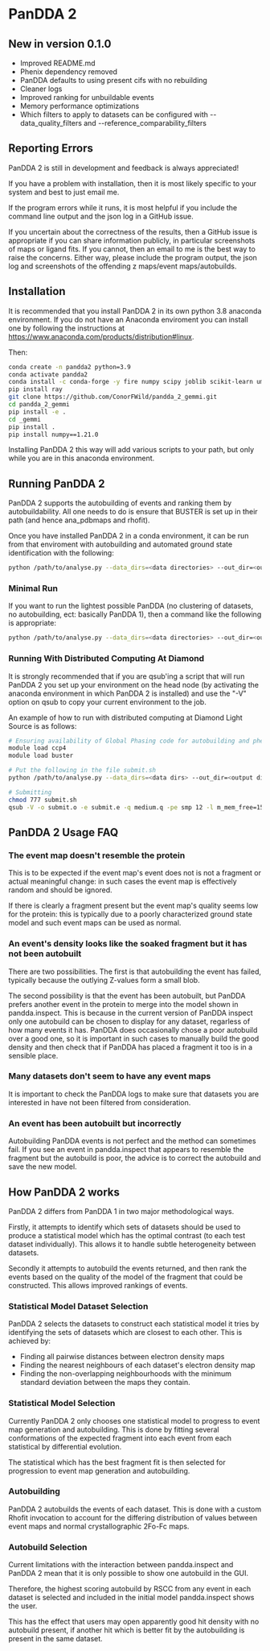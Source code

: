 # PanDDA 2

## New in version 0.1.0

 - Improved README.md
 - Phenix dependency removed
 - PanDDA defaults to using present cifs with no rebuilding
 - Cleaner logs
 - Improved ranking for unbuildable events
 - Memory performance optimizations
 - Which filters to apply to datasets can be configured with --data_quality_filters and --reference_comparability_filters

## Reporting Errors

PanDDA 2 is still in development and feedback is always appreciated! 

If you have a problem with installation, then it is most likely specific to your system and best to just email me.

If the program errors while it runs, it is most helpful if you include the command line output and the json log in a GitHub issue. 

If you uncertain about the correctness of the results, then a GitHub issue is appropriate if you can share information publicly, in particular screenshots of maps or ligand fits. If you cannot, then an email to me is the best way to raise the concerns. Either way, please include the program output, the json log and screenshots of the offending z maps/event maps/autobuilds.


## Installation

It is recommended that you install PanDDA 2 in its own python 3.8 anaconda environment. If you do not have an Anaconda enviroment you can install one by following the instructions at https://www.anaconda.com/products/distribution#linux. 

Then:

```bash
conda create -n pandda2 python=3.9
conda activate pandda2
conda install -c conda-forge -y fire numpy scipy joblib scikit-learn umap-learn bokeh dask dask-jobqueue hdbscan matplotlib rich seaborn rdkit openbabel
pip install ray
git clone https://github.com/ConorFWild/pandda_2_gemmi.git
cd pandda_2_gemmi
pip install -e .
cd _gemmi
pip install .
pip install numpy==1.21.0
```

Installing PanDDA 2 this way will add various scripts to your path, but only while you are in this anaconda environment.



## Running PanDDA 2

PanDDA 2 supports the autobuilding of events and ranking them by autobuildability. All one needs to do is ensure that BUSTER is set up in their path (and hence ana_pdbmaps and rhofit).


Once you have installed PanDDA 2 in a conda environment, it can be run from that enviroment with autobuilding and automated ground state identification with the following: 

```bash
python /path/to/analyse.py --data_dirs=<data directories> --out_dir=<output directory> --pdb_regex=<pdb regex> --mtz_regex=<mtz regex> <options>
```


### Minimal Run

If you want to run the lightest possible PanDDA (no clustering of datasets, no autobuilding, ect: basically PanDDA 1), then a command like the following is appropriate:

```bash
python /path/to/analyse.py --data_dirs=<data directories> --out_dir=<output directory> --pdb_regex=<pdb regex> --mtz_regex=<mtz regex> --autobuild=False --rank_method="size" --comparison_strategy="high_res_first" <options>
```


### Running With Distributed Computing At Diamond

It is strongly recommended that if you are qsub'ing a script that will run PanDDA 2 you set up your environment on the head node (by activating the anaconda environment in which PanDDA 2 is installed) and use the "-V" option on qsub to copy your current environment to the job.

An example of how to run with distributed computing at Diamond Light Source is as follows:
```bash
# Ensuring availability of Global Phasing code for autobuilding and phenix for building cifs
module load ccp4
module load buster

# Put the following in the file submit.sh
python /path/to/analyse.py --data_dirs=<data dirs> --out_dir=<output dirs> --pdb_regex=<pdb regex> --mtz_regex=<mtz regex> --global_processing="distributed" <options>

# Submitting
chmod 777 submit.sh
qsub -V -o submit.o -e submit.e -q medium.q -pe smp 12 -l m_mem_free=15G submit.sh
```

## PanDDA 2 Usage FAQ

### The event map doesn't resemble the protein

This is to be expected if the event map's event does not is not a fragment or actual meaningful change: in such cases the event map is effectively random and should be ignored.

If there is clearly a fragment present but the event map's quality seems low for the protein: this is typically due to a poorly characterized ground state model and such event maps can be used as normal.

### An event's density looks like the soaked fragment but it has not been autobuilt

There are two possibilities. The first is that autobuilding the event has failed, typically because the outlying Z-values form a small blob.

The second possibility is that the event has been autobuilt, but PanDDA prefers another event in the protein to merge into the model shown in pandda.inspect. This is because in the current version of PanDDA inspect only one autobuild can be chosen to display for any dataset, regarless of how many events it has. PanDDA does occasionally chose a poor autobuild over a good one, so it is important in such cases to manually build the good density and then check that if PanDDA has placed a fragment it too is in a sensible place.

### Many datasets don't seem to have any event maps

It is important to check the PanDDA logs to make sure that datasets you are interested in have not been filtered from consideration. 

### An event has been autobuilt but incorrectly

Autobuilding PanDDA events is not perfect and the method can sometimes fail. If you see an event in pandda.inspect that appears to resemble the fragment but the autobuild is poor, the advice is to correct the autobuild and save the new model.

## How PanDDA 2 works

PanDDA 2 differs from PanDDA 1 in two major methodological ways. 

Firstly, it attempts to identify which sets of datasets should be used to produce a statistical model which has the optimal contrast (to each test dataset individually). This allows it to handle subtle heterogeneity between datasets. 

Secondly it attempts to autobuild the events returned, and then rank the events based on the quality of the model of the fragment that could be constructed. This allows improved rankings of events.

### Statistical Model Dataset Selection

PanDDA 2 selects the datasets to construct each statistical model it tries by identifying the sets of datasets which are closest to each other. This is achieved by:
 - Finding all pairwise distances between electron density maps
 - Finding the nearest neighbours of each dataset's electron density map
 - Finding the non-overlapping neighbourhoods with the minimum standard deviation between the maps they contain.

### Statistical Model Selection

Currently PanDDA 2 only chooses one statistical model to progress to event map generation and autobuilding. This is done by fitting several conformations of the expected fragment into each event from each statistical by differential evolution. 

The statistical which has the best fragment fit is then selected for progression to event map generation and autobuilding.

### Autobuilding

PanDDA 2 autobuilds the events of each dataset. This is done with a custom Rhofit invocation to account for the differing distribution of values between event maps and normal crystallographic 2Fo-Fc maps.

### Autobuild Selection

Current limitations with the interaction between pandda.inspect and PanDDA 2 mean that it is only possible to show one autobuild in the GUI. 

Therefore, the highest scoring autobuild by RSCC from any event in each dataset is selected and included in the initial model pandda.inspect shows the user. 

This has the effect that users may open apparently good hit density with no autobuild present, if another hit which is better fit by the autobuilding is present in the same dataset.


